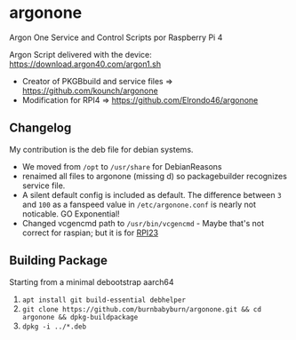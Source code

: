 # argonone
Argon One Service and Control Scripts por Raspberry Pi 4

Argon Script delivered with the device:
https://download.argon40.com/argon1.sh

* Creator of PKGBbuild and service files => https://github.com/kounch/argonone
* Modification for RPI4 => https://github.com/Elrondo46/argonone


## Changelog
My contribution is the deb file for debian systems.
* We moved from `/opt` to `/usr/share` for DebianReasons
* renaimed all files to argonone (missing d) so packagebuilder recognizes service file.
* A silent default config is included as default. The difference between `3` and `100` as a fanspeed value in `/etc/argonone.conf` is nearly not noticable. GO Exponential!
* Changed vcgencmd path to `/usr/bin/vcgencmd` - Maybe that's not correct for raspian; but it is for [RPI23](https://github.com/drtyhlpr/rpi23-gen-image)

## Building Package
Starting from a minimal debootstrap aarch64

1. `apt install git build-essential debhelper`
2. `git clone https://github.com/burnbabyburn/argonone.git && cd argonone && dpkg-buildpackage`
4. `dpkg -i ../*.deb`
